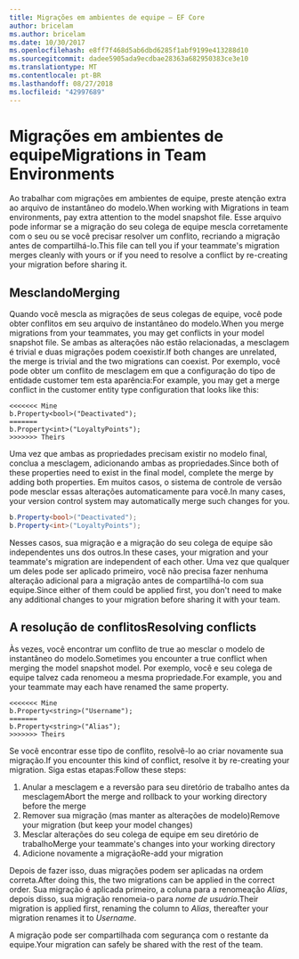 ```yaml
---
title: Migrações em ambientes de equipe – EF Core
author: bricelam
ms.author: bricelam
ms.date: 10/30/2017
ms.openlocfilehash: e8ff7f468d5ab6dbd6285f1abf9199e413288d10
ms.sourcegitcommit: dadee5905ada9ecdbae28363a682950383ce3e10
ms.translationtype: MT
ms.contentlocale: pt-BR
ms.lasthandoff: 08/27/2018
ms.locfileid: "42997689"
---
```

<a name="migrations-in-team-environments"></a><span data-ttu-id="b7e67-102">Migrações em ambientes de equipe</span><span class="sxs-lookup"><span data-stu-id="b7e67-102">Migrations in Team Environments</span></span>
===============================
<span data-ttu-id="b7e67-103">Ao trabalhar com migrações em ambientes de equipe, preste atenção extra ao arquivo de instantâneo do modelo.</span><span class="sxs-lookup"><span data-stu-id="b7e67-103">When working with Migrations in team environments, pay extra attention to the model snapshot file.</span></span> <span data-ttu-id="b7e67-104">Esse arquivo pode informar se a migração do seu colega de equipe mescla corretamente com o seu ou se você precisar resolver um conflito, recriando a migração antes de compartilhá-lo.</span><span class="sxs-lookup"><span data-stu-id="b7e67-104">This file can tell you if your teammate's migration merges cleanly with yours or if you need to resolve a conflict by re-creating your migration before sharing it.</span></span>

<a name="merging"></a><span data-ttu-id="b7e67-105">Mesclando</span><span class="sxs-lookup"><span data-stu-id="b7e67-105">Merging</span></span>
-------
<span data-ttu-id="b7e67-106">Quando você mescla as migrações de seus colegas de equipe, você pode obter conflitos em seu arquivo de instantâneo do modelo.</span><span class="sxs-lookup"><span data-stu-id="b7e67-106">When you merge migrations from your teammates, you may get conflicts in your model snapshot file.</span></span> <span data-ttu-id="b7e67-107">Se ambas as alterações não estão relacionadas, a mesclagem é trivial e duas migrações podem coexistir.</span><span class="sxs-lookup"><span data-stu-id="b7e67-107">If both changes are unrelated, the merge is trivial and the two migrations can coexist.</span></span> <span data-ttu-id="b7e67-108">Por exemplo, você pode obter um conflito de mesclagem em que a configuração do tipo de entidade customer tem esta aparência:</span><span class="sxs-lookup"><span data-stu-id="b7e67-108">For example, you may get a merge conflict in the customer entity type configuration that looks like this:</span></span>

    <<<<<<< Mine
    b.Property<bool>("Deactivated");
    =======
    b.Property<int>("LoyaltyPoints");
    >>>>>>> Theirs

<span data-ttu-id="b7e67-109">Uma vez que ambas as propriedades precisam existir no modelo final, conclua a mesclagem, adicionando ambas as propriedades.</span><span class="sxs-lookup"><span data-stu-id="b7e67-109">Since both of these properties need to exist in the final model, complete the merge by adding both properties.</span></span> <span data-ttu-id="b7e67-110">Em muitos casos, o sistema de controle de versão pode mesclar essas alterações automaticamente para você.</span><span class="sxs-lookup"><span data-stu-id="b7e67-110">In many cases, your version control system may automatically merge such changes for you.</span></span>

``` csharp
b.Property<bool>("Deactivated");
b.Property<int>("LoyaltyPoints");
```

<span data-ttu-id="b7e67-111">Nesses casos, sua migração e a migração do seu colega de equipe são independentes uns dos outros.</span><span class="sxs-lookup"><span data-stu-id="b7e67-111">In these cases, your migration and your teammate's migration are independent of each other.</span></span> <span data-ttu-id="b7e67-112">Uma vez que qualquer um deles pode ser aplicado primeiro, você não precisa fazer nenhuma alteração adicional para a migração antes de compartilhá-lo com sua equipe.</span><span class="sxs-lookup"><span data-stu-id="b7e67-112">Since either of them could be applied first, you don't need to make any additional changes to your migration before sharing it with your team.</span></span>

<a name="resolving-conflicts"></a><span data-ttu-id="b7e67-113">A resolução de conflitos</span><span class="sxs-lookup"><span data-stu-id="b7e67-113">Resolving conflicts</span></span>
-------------------
<span data-ttu-id="b7e67-114">Às vezes, você encontrar um conflito de true ao mesclar o modelo de instantâneo do modelo.</span><span class="sxs-lookup"><span data-stu-id="b7e67-114">Sometimes you encounter a true conflict when merging the model snapshot model.</span></span> <span data-ttu-id="b7e67-115">Por exemplo, você e seu colega de equipe talvez cada renomeou a mesma propriedade.</span><span class="sxs-lookup"><span data-stu-id="b7e67-115">For example, you and your teammate may each have renamed the same property.</span></span>

    <<<<<<< Mine
    b.Property<string>("Username");
    =======
    b.Property<string>("Alias");
    >>>>>>> Theirs

<span data-ttu-id="b7e67-116">Se você encontrar esse tipo de conflito, resolvê-lo ao criar novamente sua migração.</span><span class="sxs-lookup"><span data-stu-id="b7e67-116">If you encounter this kind of conflict, resolve it by re-creating your migration.</span></span> <span data-ttu-id="b7e67-117">Siga estas etapas:</span><span class="sxs-lookup"><span data-stu-id="b7e67-117">Follow these steps:</span></span>

1. <span data-ttu-id="b7e67-118">Anular a mesclagem e a reversão para seu diretório de trabalho antes da mesclagem</span><span class="sxs-lookup"><span data-stu-id="b7e67-118">Abort the merge and rollback to your working directory before the merge</span></span>
2. <span data-ttu-id="b7e67-119">Remover sua migração (mas manter as alterações de modelo)</span><span class="sxs-lookup"><span data-stu-id="b7e67-119">Remove your migration (but keep your model changes)</span></span>
3. <span data-ttu-id="b7e67-120">Mesclar alterações do seu colega de equipe em seu diretório de trabalho</span><span class="sxs-lookup"><span data-stu-id="b7e67-120">Merge your teammate's changes into your working directory</span></span>
4. <span data-ttu-id="b7e67-121">Adicione novamente a migração</span><span class="sxs-lookup"><span data-stu-id="b7e67-121">Re-add your migration</span></span>

<span data-ttu-id="b7e67-122">Depois de fazer isso, duas migrações podem ser aplicadas na ordem correta.</span><span class="sxs-lookup"><span data-stu-id="b7e67-122">After doing this, the two migrations can be applied in the correct order.</span></span> <span data-ttu-id="b7e67-123">Sua migração é aplicada primeiro, a coluna para a renomeação *Alias*, depois disso, sua migração renomeia-o para *nome de usuário*.</span><span class="sxs-lookup"><span data-stu-id="b7e67-123">Their migration is applied first, renaming the column to *Alias*, thereafter your migration renames it to *Username*.</span></span>

<span data-ttu-id="b7e67-124">A migração pode ser compartilhada com segurança com o restante da equipe.</span><span class="sxs-lookup"><span data-stu-id="b7e67-124">Your migration can safely be shared with the rest of the team.</span></span>

